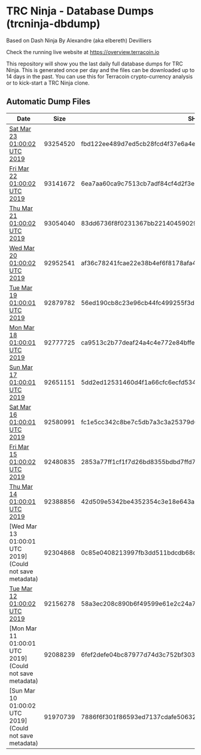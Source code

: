 # TRC Ninja - Database Dumps (trcninja-dbdump)
Based on Dash Ninja By Alexandre (aka elbereth) Devilliers

Check the running live website at https://overview.terracoin.io

This repository will show you the last daily full database dumps for TRC Ninja. This is generated once per day and the files can be downloaded up to 14 days in the past.
You can use this for Terracoin crypto-currency analysis or to kick-start a TRC Ninja clone.


## Automatic Dump Files
| Date | Size | SHA256 |
|--|--|--|
| [Sat Mar 23 01:00:02 UTC 2019](https://transfer.sh/rG96K/trcninja-dbdump-20190323010002.tar.bz2) | 93254520 | fbd122ee489d7ed5cb28fcd4f37e6a4e94b0765fb39a88fc8fc6cc1e3a199749 | 
| [Fri Mar 22 01:00:02 UTC 2019](https://transfer.sh/160CnH/trcninja-dbdump-20190322010002.tar.bz2) | 93141672 | 6ea7aa60ca9c7513cb7adf84cf4d2f3ed4276c66dd33cc4a8051719fa96ee9d0 | 
| [Thu Mar 21 01:00:02 UTC 2019](https://transfer.sh/4Ssrt/trcninja-dbdump-20190321010002.tar.bz2) | 93054040 | 83dd6736f8f0231367bb221404590292fc32f8643d2a9bcd267c385273a43c6c | 
| [Wed Mar 20 01:00:02 UTC 2019](https://transfer.sh/Gqd4l/trcninja-dbdump-20190320010002.tar.bz2) | 92952541 | af36c78241fcae22e38b4ef6f8178afa43978289c4c25f732222f352f3390f6a | 
| [Tue Mar 19 01:00:01 UTC 2019](https://transfer.sh/qNCOQ/trcninja-dbdump-20190319010001.tar.bz2) | 92879782 | 56ed190cb8c23e96cb44fc499255f3dc8f0e5df5391e2b0d880c34bb0471ade5 | 
| [Mon Mar 18 01:00:01 UTC 2019](https://transfer.sh/lazP7/trcninja-dbdump-20190318010001.tar.bz2) | 92777725 | ca9513c2b77deaf24a4c4e772e84bffe81860dbc2edbeba2e1507b0567f07d1e | 
| [Sun Mar 17 01:00:01 UTC 2019](https://transfer.sh/vxEA9/trcninja-dbdump-20190317010001.tar.bz2) | 92651151 | 5dd2ed12531460d4f1a66cfc6ecfd534d635ef9ca0de8377d3c2b67dd360670b | 
| [Sat Mar 16 01:00:01 UTC 2019](https://transfer.sh/Yan7M/trcninja-dbdump-20190316010001.tar.bz2) | 92580991 | fc1e5cc342c8be7c5db7a3c3a25379d6e859af03fca4354e0473c8fca93b2a16 | 
| [Fri Mar 15 01:00:02 UTC 2019](https://transfer.sh/WRDnY/trcninja-dbdump-20190315010002.tar.bz2) | 92480835 | 2853a77ff1cf1f7d26bd8355bdbd7ffd715b02b655924636a98b5751e9762c13 | 
| [Thu Mar 14 01:00:01 UTC 2019](https://transfer.sh/j9ajj/trcninja-dbdump-20190314010001.tar.bz2) | 92388856 | 42d509e5342be4352354c3e18e643a82c55ea3e01b39ba816c9c4ca88fd57a46 | 
| [Wed Mar 13 01:00:01 UTC 2019](Could not save metadata) | 92304868 | 0c85e0408213997fb3dd511bdcdb68c6b7c4636cac7b2506aa771e7b76df3250 | 
| [Tue Mar 12 01:00:02 UTC 2019]() | 92156278 | 58a3ec208c890b6f49599e61e2c24a75e07230d7d5dcbc296a06a408ac1dde85 | 
| [Mon Mar 11 01:00:01 UTC 2019](Could not save metadata) | 92088239 | 6fef2defe04bc87977d74d3c752bf3030445aab65a3c17ca14abcc17da8aab2e | 
| [Sun Mar 10 01:00:02 UTC 2019](Could not save metadata) | 91970739 | 7886f6f301f86593ed7137cdafe506326c439e678c7e8a7909f57bc7ea3bf266 | 
